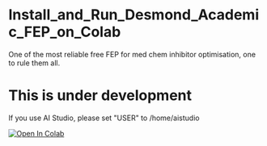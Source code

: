 # Install_and_Run_Desmond_Academic_FEP_on_Colab
One of the most reliable free FEP for med chem inhibitor optimisation, one to rule them all.

# This is under development

If you use AI Studio, please set "USER" to /home/aistudio

[![Open In Colab](https://colab.research.google.com/assets/colab-badge.svg)](https://colab.research.google.com/github/quantaosun/Install_and_Run_Desmond_Academic_FEP_on_Colab/blob/main/Run_Desmond_ligand_FEP_on_colab.ipynb)
